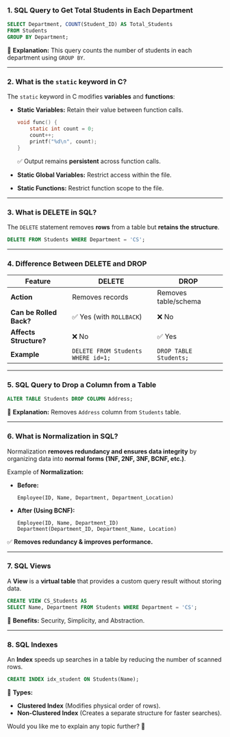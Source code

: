 ### **1. SQL Query to Get Total Students in Each Department**  
```sql
SELECT Department, COUNT(Student_ID) AS Total_Students  
FROM Students  
GROUP BY Department;
```
🔹 **Explanation:** This query counts the number of students in each department using `GROUP BY`.

---

### **2. What is the `static` keyword in C?**  
The `static` keyword in C modifies **variables** and **functions**:  

- **Static Variables:** Retain their value between function calls.  
  ```c
  void func() {  
      static int count = 0;  
      count++;  
      printf("%d\n", count);  
  }  
  ```
  ✅ Output remains **persistent** across function calls.

- **Static Global Variables:** Restrict access within the file.  
- **Static Functions:** Restrict function scope to the file.

---

### **3. What is DELETE in SQL?**  
The `DELETE` statement removes **rows** from a table but **retains the structure**.  
```sql
DELETE FROM Students WHERE Department = 'CS';
```

---

### **4. Difference Between DELETE and DROP**  

| Feature      | DELETE            | DROP |
|-------------|------------------|------|
| **Action**  | Removes records  | Removes table/schema |
| **Can be Rolled Back?** | ✅ Yes (with `ROLLBACK`) | ❌ No |
| **Affects Structure?** | ❌ No | ✅ Yes |
| **Example** | `DELETE FROM Students WHERE id=1;` | `DROP TABLE Students;` |

---

### **5. SQL Query to Drop a Column from a Table**  
```sql
ALTER TABLE Students DROP COLUMN Address;
```
🔹 **Explanation:** Removes `Address` column from `Students` table.

---

### **6. What is Normalization in SQL?**  
Normalization **removes redundancy and ensures data integrity** by organizing data into **normal forms (1NF, 2NF, 3NF, BCNF, etc.)**.

Example of **Normalization:**
- **Before:**  
  ```plaintext
  Employee(ID, Name, Department, Department_Location)
  ```
- **After (Using BCNF):**
  ```plaintext
  Employee(ID, Name, Department_ID)
  Department(Department_ID, Department_Name, Location)
  ```
✅ **Removes redundancy & improves performance.**

---

### **7. SQL Views**  
A **View** is a **virtual table** that provides a custom query result without storing data.  
```sql
CREATE VIEW CS_Students AS  
SELECT Name, Department FROM Students WHERE Department = 'CS';
```
🔹 **Benefits:** Security, Simplicity, and Abstraction.

---

### **8. SQL Indexes**  
An **Index** speeds up searches in a table by reducing the number of scanned rows.  
```sql
CREATE INDEX idx_student ON Students(Name);
```
🔹 **Types:**  
- **Clustered Index** (Modifies physical order of rows).  
- **Non-Clustered Index** (Creates a separate structure for faster searches).  

Would you like me to explain any topic further? 🚀
